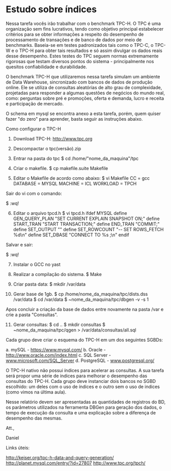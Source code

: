 # Estudo sobre índices

Nessa tarefa vocês irão trabalhar com o benchmark TPC-H. O TPC é uma organização sem fins lucrativos, tendo como objetivo principal estabelecer critérios para se obter informações a respeito do desempenho de processamento de transações e de banco de dados por meio de benchmarks. Baseia-se em testes padronizados tais como o TPC-C, o TPC-W e o TPC-H para obter tais resultados e só assim divulgar os dados reais desse desempenho. Estes testes do TPC seguem normas extremamente rigorosas que testam diversos pontos do sistema - principalmente nos quesitos confiabilidade e durabilidade.

O benchmark TPC-H que utilizaremos nessa tarefa simulam um ambiente de Data Warehouse, sincronizado com bancos de dados de produção online. Ele se utiliza de consultas aleatórias de alto grau de complexidade, projetadas para responder a algumas questões de negócios do mundo real, como: perguntas sobre pré e promoções, oferta e demanda, lucro e receita e participação de mercado.

O schema em mysql se encontra anexo a esta tarefa, porém, quem quiser fazer "do zero" para aprender, basta seguir as instruções abaixo.

Como configurar o TPC-H

1) Download TPC-H:
http://www.tpc.org

2) Descompactar o tpc(versão).zip

3) Entrar na pasta do tpc $ cd /home/"nome_da_maquina"/tpc

4) Criar o makefile. $ cp makefile.suite Makefile

5) Editar o Makefile de acordo como abaixo:
$ vi Makefile
CC = gcc
DATABASE = MYSQL
MACHINE = ICL
WORKLOAD = TPCH

Sair do vi com o comando:

$ :wq!

6) Editar o arquivo tpcd.h
$ vi tpcd.h
ifdef MYSQL
define GEN_QUERY_PLAN "SET CURRENT EXPLAIN SNAPSHOT ON;"
define START_TRAN "START TRANSACTION;"
define END_TRAN "COMMIT;"
define SET_OUTPUT ""
define SET_ROWCOUNT "--
SET ROWS_FETCH %d\n"
define SET_DBASE "CONNECT TO %s ;\n"
endif

Salvar e sair:

$ :wq!

7) Instalar o GCC no yast

8) Realizar a compilação do sistema.
$ Make

9) Criar pasta data:
$ mkdir /var/data

10) Gerar base de 1gb.
$ cp /home/nome_da_maquina/tpc/dists.dss /var/data
$ cd /var/data
$ ~nome_da_maquina/tpc/dbgen -v -s 1

Apos concluir a criação da base de dados entre novamente na pasta /var e crie a pasta "Consultas".

11) Gerar consultas:
$ cd ..
$ mkdir consultas
$ ~nome_da_maquina/tpc/qgen > /var/data/consultas/all.sql

Cada grupo deve criar o esquema do TPC-H em um dos seguintes SGBDs:

a. mySQL - https://www.mysql.com/
b. Oracle - http://www.oracle.com/index.html
c. SQL Server - www.microsoft.com/SQL_Server
d. PostgreSQL - www.postgresql.org/

O TPC-H nativo não possui índices para acelerar as consultas. A sua tarefa será propor uma série de índices para melhorar o desempenho das consultas do TPC-H. Cada grupo deve instanciar dois bancos no SGBD escolhido: um deles com o uso de índices e o outro sem o uso de indices (como vimos na última aula).

Nesse relatório devem ser apresentadas as quantidades de registros do BD, os parâmetros utilizados na ferramenta DBGen para geração dos dados, o tempo de execução da consulta e uma explicação sobre a diferença de desempenho das mesmas.

Att.,

Daniel

Links úteis:

http://kejser.org/tpc-h-data-and-query-generation/
http://planet.mysql.com/entry/?id=27807
http://www.tpc.org/tpch/
